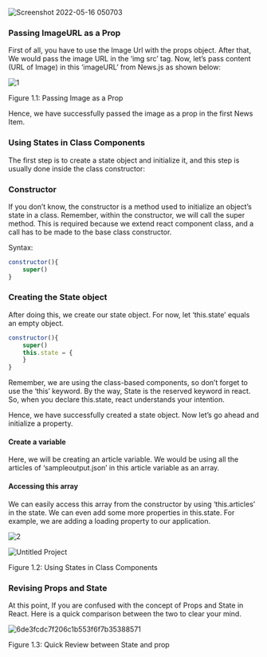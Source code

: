 
![Screenshot 2022-05-16 050703](https://user-images.githubusercontent.com/97989643/168499075-85a1a8c0-fe74-41c8-be2c-90480615fefa.png)




### **Passing ImageURL as a Prop**

First of all, you have to use the Image Url with the props object. After that, We would pass the image URL in the ‘img src’ tag. Now, let’s pass content (URL of Image) in this ‘imageURL’ from News.js as shown below:

![1](https://user-images.githubusercontent.com/97989643/168499042-ac51b02d-88d1-4fc7-bc86-262d9321979d.png)

Figure 1.1: Passing Image as a Prop

Hence, we have successfully passed the image as a prop in the first News Item.


### **Using States in Class Components**

The first step is to create a state object and initialize it, and this step is usually done inside the class constructor:


### **Constructor**

If you don’t know, the constructor is a method used to initialize an object’s state in a class. Remember, within the constructor, we will call the super method. This is required because we extend react component class, and a call has to be made to the base class constructor.

Syntax:


```jsx
constructor(){
    super()
}
```



### **Creating the State object**

After doing this, we create our state object. For now, let ‘this.state’ equals an empty object.


```jsx
constructor(){
    super()
    this.state = {
    }
}
```


Remember, we are using the class-based components, so don’t forget to use the ‘this’ keyword. By the way, State is the reserved keyword in react. So, when you declare this.state, react understands your intention.

Hence, we have successfully created a state object. Now let’s go ahead and initialize a property.


#### **Create a variable**

Here, we will be creating an article variable. We would be using all the articles of ‘sampleoutput.json’ in this article variable as an array.


#### **Accessing this array**

We can easily access this array from the constructor by using ‘this.articles’ in the state. We can even add some more properties in this.state. For example, we are adding a loading property to our application.


![2](https://user-images.githubusercontent.com/97989643/168499060-3d066070-66b6-43c6-a914-13a2c1ecb2b7.png)

![Untitled Project](https://user-images.githubusercontent.com/97989643/168499093-72b8a48f-0592-4bda-bbe0-52086c17b684.gif)


Figure 1.2: Using States in Class Components


### **Revising Props and State**

At this point, If you are confused with the concept of Props and State in React. Here is a quick comparison between the two to clear your mind.

![6de3fcdc7f206c1b553f6f7b35388571](https://user-images.githubusercontent.com/97989643/168499064-35eb3da8-22e1-42c1-b652-c117e128a25b.png)

Figure 1.3: Quick Review between State and prop




